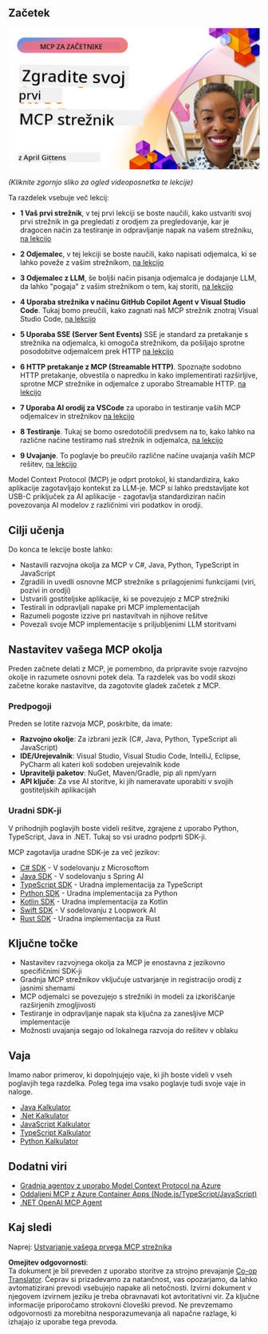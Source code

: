 <!--
CO_OP_TRANSLATOR_METADATA:
{
  "original_hash": "858362ce0118de3fec0f9114bf396101",
  "translation_date": "2025-08-18T17:54:21+00:00",
  "source_file": "03-GettingStarted/README.md",
  "language_code": "sl"
}
-->
## Začetek  

[![Ustvari svoj prvi MCP strežnik](../../../translated_images/04.0ea920069efd979a0b2dad51e72c1df7ead9c57b3305796068a6cee1f0dd6674.sl.png)](https://youtu.be/sNDZO9N4m9Y)

_(Kliknite zgornjo sliko za ogled videoposnetka te lekcije)_

Ta razdelek vsebuje več lekcij:

- **1 Vaš prvi strežnik**, v tej prvi lekciji se boste naučili, kako ustvariti svoj prvi strežnik in ga pregledati z orodjem za pregledovanje, kar je dragocen način za testiranje in odpravljanje napak na vašem strežniku, [na lekcijo](01-first-server/README.md)

- **2 Odjemalec**, v tej lekciji se boste naučili, kako napisati odjemalca, ki se lahko poveže z vašim strežnikom, [na lekcijo](02-client/README.md)

- **3 Odjemalec z LLM**, še boljši način pisanja odjemalca je dodajanje LLM, da lahko "pogaja" z vašim strežnikom o tem, kaj storiti, [na lekcijo](03-llm-client/README.md)

- **4 Uporaba strežnika v načinu GitHub Copilot Agent v Visual Studio Code**. Tukaj bomo preučili, kako zagnati naš MCP strežnik znotraj Visual Studio Code, [na lekcijo](04-vscode/README.md)

- **5 Uporaba SSE (Server Sent Events)** SSE je standard za pretakanje s strežnika na odjemalca, ki omogoča strežnikom, da pošiljajo sprotne posodobitve odjemalcem prek HTTP [na lekcijo](05-sse-server/README.md)

- **6 HTTP pretakanje z MCP (Streamable HTTP)**. Spoznajte sodobno HTTP pretakanje, obvestila o napredku in kako implementirati razširljive, sprotne MCP strežnike in odjemalce z uporabo Streamable HTTP. [na lekcijo](06-http-streaming/README.md)

- **7 Uporaba AI orodij za VSCode** za uporabo in testiranje vaših MCP odjemalcev in strežnikov [na lekcijo](07-aitk/README.md)

- **8 Testiranje**. Tukaj se bomo osredotočili predvsem na to, kako lahko na različne načine testiramo naš strežnik in odjemalca, [na lekcijo](08-testing/README.md)

- **9 Uvajanje**. To poglavje bo preučilo različne načine uvajanja vaših MCP rešitev, [na lekcijo](09-deployment/README.md)

Model Context Protocol (MCP) je odprt protokol, ki standardizira, kako aplikacije zagotavljajo kontekst za LLM-je. MCP si lahko predstavljate kot USB-C priključek za AI aplikacije - zagotavlja standardiziran način povezovanja AI modelov z različnimi viri podatkov in orodji.

## Cilji učenja

Do konca te lekcije boste lahko:

- Nastavili razvojna okolja za MCP v C#, Java, Python, TypeScript in JavaScript
- Zgradili in uvedli osnovne MCP strežnike s prilagojenimi funkcijami (viri, pozivi in orodji)
- Ustvarili gostiteljske aplikacije, ki se povezujejo z MCP strežniki
- Testirali in odpravljali napake pri MCP implementacijah
- Razumeli pogoste izzive pri nastavitvah in njihove rešitve
- Povezali svoje MCP implementacije s priljubljenimi LLM storitvami

## Nastavitev vašega MCP okolja

Preden začnete delati z MCP, je pomembno, da pripravite svoje razvojno okolje in razumete osnovni potek dela. Ta razdelek vas bo vodil skozi začetne korake nastavitve, da zagotovite gladek začetek z MCP.

### Predpogoji

Preden se lotite razvoja MCP, poskrbite, da imate:

- **Razvojno okolje**: Za izbrani jezik (C#, Java, Python, TypeScript ali JavaScript)
- **IDE/Urejevalnik**: Visual Studio, Visual Studio Code, IntelliJ, Eclipse, PyCharm ali kateri koli sodoben urejevalnik kode
- **Upravitelji paketov**: NuGet, Maven/Gradle, pip ali npm/yarn
- **API ključe**: Za vse AI storitve, ki jih nameravate uporabiti v svojih gostiteljskih aplikacijah

### Uradni SDK-ji

V prihodnjih poglavjih boste videli rešitve, zgrajene z uporabo Python, TypeScript, Java in .NET. Tukaj so vsi uradno podprti SDK-ji.

MCP zagotavlja uradne SDK-je za več jezikov:
- [C# SDK](https://github.com/modelcontextprotocol/csharp-sdk) - V sodelovanju z Microsoftom
- [Java SDK](https://github.com/modelcontextprotocol/java-sdk) - V sodelovanju s Spring AI
- [TypeScript SDK](https://github.com/modelcontextprotocol/typescript-sdk) - Uradna implementacija za TypeScript
- [Python SDK](https://github.com/modelcontextprotocol/python-sdk) - Uradna implementacija za Python
- [Kotlin SDK](https://github.com/modelcontextprotocol/kotlin-sdk) - Uradna implementacija za Kotlin
- [Swift SDK](https://github.com/modelcontextprotocol/swift-sdk) - V sodelovanju z Loopwork AI
- [Rust SDK](https://github.com/modelcontextprotocol/rust-sdk) - Uradna implementacija za Rust

## Ključne točke

- Nastavitev razvojnega okolja za MCP je enostavna z jezikovno specifičnimi SDK-ji
- Gradnja MCP strežnikov vključuje ustvarjanje in registracijo orodij z jasnimi shemami
- MCP odjemalci se povezujejo s strežniki in modeli za izkoriščanje razširjenih zmogljivosti
- Testiranje in odpravljanje napak sta ključna za zanesljive MCP implementacije
- Možnosti uvajanja segajo od lokalnega razvoja do rešitev v oblaku

## Vaja

Imamo nabor primerov, ki dopolnjujejo vaje, ki jih boste videli v vseh poglavjih tega razdelka. Poleg tega ima vsako poglavje tudi svoje vaje in naloge.

- [Java Kalkulator](./samples/java/calculator/README.md)
- [.Net Kalkulator](../../../03-GettingStarted/samples/csharp)
- [JavaScript Kalkulator](./samples/javascript/README.md)
- [TypeScript Kalkulator](./samples/typescript/README.md)
- [Python Kalkulator](../../../03-GettingStarted/samples/python)

## Dodatni viri

- [Gradnja agentov z uporabo Model Context Protocol na Azure](https://learn.microsoft.com/azure/developer/ai/intro-agents-mcp)
- [Oddaljeni MCP z Azure Container Apps (Node.js/TypeScript/JavaScript)](https://learn.microsoft.com/samples/azure-samples/mcp-container-ts/mcp-container-ts/)
- [.NET OpenAI MCP Agent](https://learn.microsoft.com/samples/azure-samples/openai-mcp-agent-dotnet/openai-mcp-agent-dotnet/)

## Kaj sledi

Naprej: [Ustvarjanje vašega prvega MCP strežnika](01-first-server/README.md)

**Omejitev odgovornosti**:  
Ta dokument je bil preveden z uporabo storitve za strojno prevajanje [Co-op Translator](https://github.com/Azure/co-op-translator). Čeprav si prizadevamo za natančnost, vas opozarjamo, da lahko avtomatizirani prevodi vsebujejo napake ali netočnosti. Izvirni dokument v njegovem izvirnem jeziku je treba obravnavati kot avtoritativni vir. Za ključne informacije priporočamo strokovni človeški prevod. Ne prevzemamo odgovornosti za morebitna nesporazumevanja ali napačne razlage, ki izhajajo iz uporabe tega prevoda.
